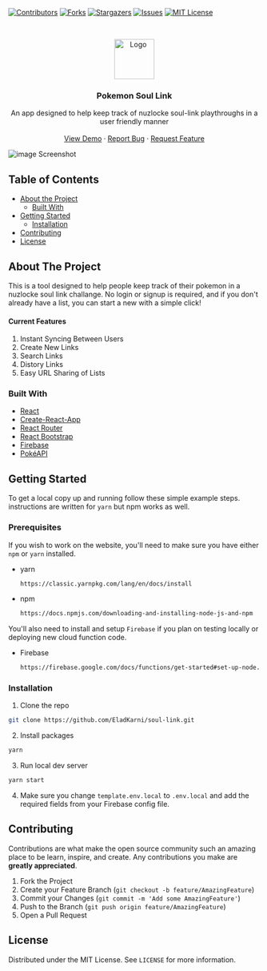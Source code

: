 <!--
*** Thanks for checking out this README Template. If you have a suggestion that would
*** make this better, please fork the repo and create a pull request or simply open
*** an issue with the tag "enhancement".
*** Thanks again! Now go create something AMAZING! :D
***
***
***
*** To avoid retyping too much info. Do a search and replace for the following:
*** EladKarni, soul-link, twitter_handle, email
-->





<!-- PROJECT SHIELDS -->
<!--
*** I'm using markdown "reference style" links for readability.
*** Reference links are enclosed in brackets [ ] instead of parentheses ( ).
*** See the bottom of this document for the declaration of the reference variables
*** for contributors-url, forks-url, etc. This is an optional, concise syntax you may use.
*** https://www.markdownguide.org/basic-syntax/#reference-style-links
-->
[![Contributors][contributors-shield]][contributors-url]
[![Forks][forks-shield]][forks-url]
[![Stargazers][stars-shield]][stars-url]
[![Issues][issues-shield]][issues-url]
[![MIT License][license-shield]][license-url]

<!-- PROJECT LOGO -->
<br />
<p align="center">
  <a href="https://github.com/EladKarni/soul-link">
    <img src="https://github.com/EladKarni/soul-link/blob/master/Resources/logo512.png" alt="Logo" width="80" height="80">
  </a>

  <h3 align="center">Pokemon Soul Link</h3>

  <p align="center">
    An app designed to help keep track of nuzlocke soul-link playthroughs in a user friendly manner  
    <br />
    <br />
    <a href="https://pokemon-soul-link.web.app/">View Demo</a>
    ·
    <a href="https://github.com/EladKarni/soul-link/issues">Report Bug</a>
    ·
    <a href="https://github.com/EladKarni/soul-link/issues">Request Feature</a>
  </p>
</p>

![image Screenshot](https://i.imgur.com/nSBT0lS.png)


<!-- TABLE OF CONTENTS -->
## Table of Contents

* [About the Project](#about-the-project)
  * [Built With](#built-with)
* [Getting Started](#getting-started)
  * [Installation](#installation)
* [Contributing](#contributing)
* [License](#license)



<!-- ABOUT THE PROJECT -->
## About The Project

This is a tool designed to help people keep track of their pokemon in a nuzlocke soul link challange. No login or signup is required, and if you don't already have a list, you can start a new with a simple click!

#### Current Features
1.  Instant Syncing Between Users
2.  Create New Links
3.  Search Links
4.  Distory Links
5.  Easy URL Sharing of Lists

### Built With

- [React](https://reactjs.org/)
- [Create-React-App](https://github.com/facebook/create-react-app)
- [React Router](https://reactrouter.com/)
- [React Bootstrap](https://react-bootstrap.github.io/)
- [Firebase](https://firebase.google.com/)
- [PokéAPI](https://pokeapi.co/)

<!-- GETTING STARTED -->
## Getting Started

To get a local copy up and running follow these simple example steps. instructions are written for `yarn` but npm works as well.

### Prerequisites

If you wish to work on the website, you'll need to make sure you have either `npm` or `yarn` installed.

* yarn
  ```sh
  https://classic.yarnpkg.com/lang/en/docs/install
  ```
* npm
  ```sh
  https://docs.npmjs.com/downloading-and-installing-node-js-and-npm
  ```

You'll also need to install and setup `Firebase` if you plan on testing locally or deploying new cloud function code.

* Firebase
  ```sh
  https://firebase.google.com/docs/functions/get-started#set-up-node.js-and-the-firebase-cli
  ```

### Installation

1. Clone the repo
```sh
git clone https://github.com/EladKarni/soul-link.git
```
2. Install packages
```sh
yarn
```
3. Run local dev server
```sh
yarn start
```
4. Make sure you change `template.env.local` to `.env.local` and add the required fields from your Firebase config file.
<!-- CONTRIBUTING -->
## Contributing

Contributions are what make the open source community such an amazing place to be learn, inspire, and create. Any contributions you make are **greatly appreciated**.

1. Fork the Project
2. Create your Feature Branch (`git checkout -b feature/AmazingFeature`)
3. Commit your Changes (`git commit -m 'Add some AmazingFeature'`)
4. Push to the Branch (`git push origin feature/AmazingFeature`)
5. Open a Pull Request



<!-- LICENSE -->
## License

Distributed under the MIT License. See `LICENSE` for more information.

<!-- MARKDOWN LINKS & IMAGES -->
<!-- https://www.markdownguide.org/basic-syntax/#reference-style-links -->
[contributors-shield]: https://img.shields.io/github/contributors/EladKarni/soul-link.svg?style=flat-square
[contributors-url]: https://github.com/EladKarni/soul-link/graphs/contributors
[forks-shield]: https://img.shields.io/github/forks/EladKarni/soul-link.svg?style=flat-square
[forks-url]: https://github.com/EladKarni/soul-link/network/members
[stars-shield]: https://img.shields.io/github/stars/EladKarni/soul-link.svg?style=flat-square
[stars-url]: https://github.com/EladKarni/soul-link/stargazers
[issues-shield]: https://img.shields.io/github/issues/EladKarni/soul-link.svg?style=flat-square
[issues-url]: https://github.com/EladKarni/soul-link/issues
[license-shield]: https://img.shields.io/github/license/EladKarni/soul-link.svg?style=flat-square
[license-url]: https://github.com/EladKarni/soul-link/blob/master/LICENSE.txt